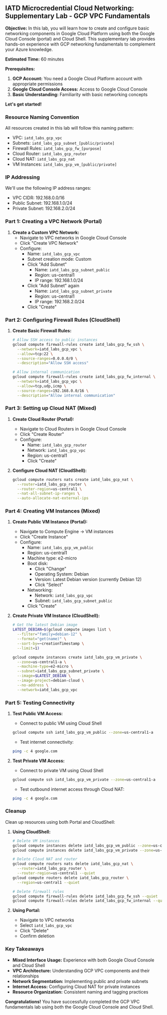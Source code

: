 ## IATD Microcredential Cloud Networking: Supplementary Lab - GCP VPC Fundamentals

**Objective:** In this lab, you will learn how to create and configure basic networking components in Google Cloud Platform using both the Google Cloud Console (portal) and Cloud Shell. This supplementary lab provides hands-on experience with GCP networking fundamentals to complement your Azure knowledge.

**Estimated Time:** 60 minutes

**Prerequisites:**

1.  **GCP Account:** You need a Google Cloud Platform account with appropriate permissions
2.  **Google Cloud Console Access:** Access to Google Cloud Console
3.  **Basic Understanding:** Familiarity with basic networking concepts

**Let's get started!**

### Resource Naming Convention

All resources created in this lab will follow this naming pattern:
- VPC: `iatd_labs_gcp_vpc`
- Subnets: `iatd_labs_gcp_subnet_[public/private]`
- Firewall Rules: `iatd_labs_gcp_fw_[purpose]`
- Cloud Router: `iatd_labs_gcp_router`
- Cloud NAT: `iatd_labs_gcp_nat`
- VM Instances: `iatd_labs_gcp_vm_[public/private]`

### IP Addressing

We'll use the following IP address ranges:
- VPC CIDR: 192.168.0.0/16
- Public Subnet: 192.168.1.0/24
- Private Subnet: 192.168.2.0/24

### Part 1: Creating a VPC Network (Portal)

1.  **Create a Custom VPC Network:**
    * Navigate to VPC networks in Google Cloud Console
    * Click "Create VPC Network"
    * Configure:
      - Name: `iatd_labs_gcp_vpc`
      - Subnet creation mode: Custom
      - Click "Add Subnet"
        * Name: `iatd_labs_gcp_subnet_public`
        * Region: us-central1
        * IP range: 192.168.1.0/24
      - Click "Add Subnet" again
        * Name: `iatd_labs_gcp_subnet_private`
        * Region: us-central1
        * IP range: 192.168.2.0/24
      - Click "Create"

### Part 2: Configuring Firewall Rules (CloudShell)

1.  **Create Basic Firewall Rules:**
    ```bash
    # Allow SSH access to public instances
    gcloud compute firewall-rules create iatd_labs_gcp_fw_ssh \
      --network=iatd_labs_gcp_vpc \
      --allow=tcp:22 \
      --source-ranges=0.0.0.0/0 \
      --description="Allow SSH access"

    # Allow internal communication
    gcloud compute firewall-rules create iatd_labs_gcp_fw_internal \
      --network=iatd_labs_gcp_vpc \
      --allow=tcp,udp,icmp \
      --source-ranges=192.168.0.0/16 \
      --description="Allow internal communication"
    ```

### Part 3: Setting up Cloud NAT (Mixed)

1.  **Create Cloud Router (Portal):**
    * Navigate to Cloud Routers in Google Cloud Console
    * Click "Create Router"
    * Configure:
      - Name: `iatd_labs_gcp_router`
      - Network: `iatd_labs_gcp_vpc`
      - Region: us-central1
      - Click "Create"

2.  **Configure Cloud NAT (CloudShell):**
    ```bash
    gcloud compute routers nats create iatd_labs_gcp_nat \
      --router=iatd_labs_gcp_router \
      --router-region=us-central1 \
      --nat-all-subnet-ip-ranges \
      --auto-allocate-nat-external-ips
    ```

### Part 4: Creating VM Instances (Mixed)

1.  **Create Public VM Instance (Portal):**
    * Navigate to Compute Engine → VM instances
    * Click "Create Instance"
    * Configure:
      - Name: `iatd_labs_gcp_vm_public`
      - Region: us-central1
      - Machine type: e2-micro
      - Boot disk:
        * Click "Change"
        * Operating System: Debian
        * Version: Latest Debian version (currently Debian 12)
        * Click "Select"
      - Networking:
        * Network: `iatd_labs_gcp_vpc`
        * Subnet: `iatd_labs_gcp_subnet_public`
      - Click "Create"

2.  **Create Private VM Instance (CloudShell):**
    ```bash
    # Get the latest Debian image
    LATEST_DEBIAN=$(gcloud compute images list \
      --filter="family=debian-12" \
      --format="get(name)" \
      --sort-by=~creationTimestamp \
      --limit=1)

    gcloud compute instances create iatd_labs_gcp_vm_private \
      --zone=us-central1-a \
      --machine-type=e2-micro \
      --subnet=iatd_labs_gcp_subnet_private \
      --image=$LATEST_DEBIAN \
      --image-project=debian-cloud \
      --no-address \
      --network=iatd_labs_gcp_vpc
    ```

### Part 5: Testing Connectivity

1.  **Test Public VM Access:**
    * Connect to public VM using Cloud Shell
    ```bash
    gcloud compute ssh iatd_labs_gcp_vm_public --zone=us-central1-a
    ```
    * Test internet connectivity:
    ```bash
    ping -c 4 google.com
    ```

2.  **Test Private VM Access:**
    * Connect to private VM using Cloud Shell
    ```bash
    gcloud compute ssh iatd_labs_gcp_vm_private --zone=us-central1-a
    ```
    * Test outbound internet access through Cloud NAT:
    ```bash
    ping -c 4 google.com
    ```

### Cleanup

Clean up resources using both Portal and CloudShell:

1.  **Using CloudShell:**
    ```bash
    # Delete VM instances
    gcloud compute instances delete iatd_labs_gcp_vm_public --zone=us-central1-a --quiet
    gcloud compute instances delete iatd_labs_gcp_vm_private --zone=us-central1-a --quiet

    # Delete Cloud NAT and router
    gcloud compute routers nats delete iatd_labs_gcp_nat \
      --router=iatd_labs_gcp_router \
      --router-region=us-central1 --quiet
    gcloud compute routers delete iatd_labs_gcp_router \
      --region=us-central1 --quiet

    # Delete firewall rules
    gcloud compute firewall-rules delete iatd_labs_gcp_fw_ssh --quiet
    gcloud compute firewall-rules delete iatd_labs_gcp_fw_internal --quiet
    ```

2.  **Using Portal:**
    * Navigate to VPC networks
    * Select `iatd_labs_gcp_vpc`
    * Click "Delete"
    * Confirm deletion

### Key Takeaways

*   **Mixed Interface Usage:** Experience with both Google Cloud Console and Cloud Shell
*   **VPC Architecture:** Understanding GCP VPC components and their relationships
*   **Network Segmentation:** Implementing public and private subnets
*   **Internet Access:** Configuring Cloud NAT for private instances
*   **Resource Organization:** Consistent naming and tagging practices

**Congratulations!** You have successfully completed the GCP VPC fundamentals lab using both the Google Cloud Console and Cloud Shell.
